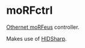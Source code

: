 # moRFctrl
[Othernet moRFeus](https://othernet.is/products/morfeus-1) controller.

Makes use of [HIDSharp](https://www.zer7.com/software/hidsharp).
